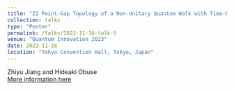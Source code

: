 ```yaml
---
title: "Z2 Point-Gap Topology of a Non-Unitary Quantum Walk with Time-Reversal Symmetry"
collection: talks
type: "Poster"
permalink: /talks/2023-11-16-talk-5
venue: "Quantum Innovation 2023"
date: 2023-11-16
location: "Tokyo Convention Hall, Tokyo, Japan"
---
```

Zhiyu Jiang and Hideaki Obuse  
[More information here](https://quantum-innovation.riken.jp/archives/QI2023/index.html)
